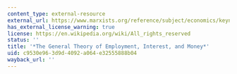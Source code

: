 ```yaml
---
content_type: external-resource
external_url: https://www.marxists.org/reference/subject/economics/keynes/general-theory/index.htm
has_external_license_warning: true
license: https://en.wikipedia.org/wiki/All_rights_reserved
status: ''
title: '*The General Theory of Employment, Interest, and Money*'
uid: c9530e96-3d9d-4092-a064-e32555888b04
wayback_url: ''
---
```

